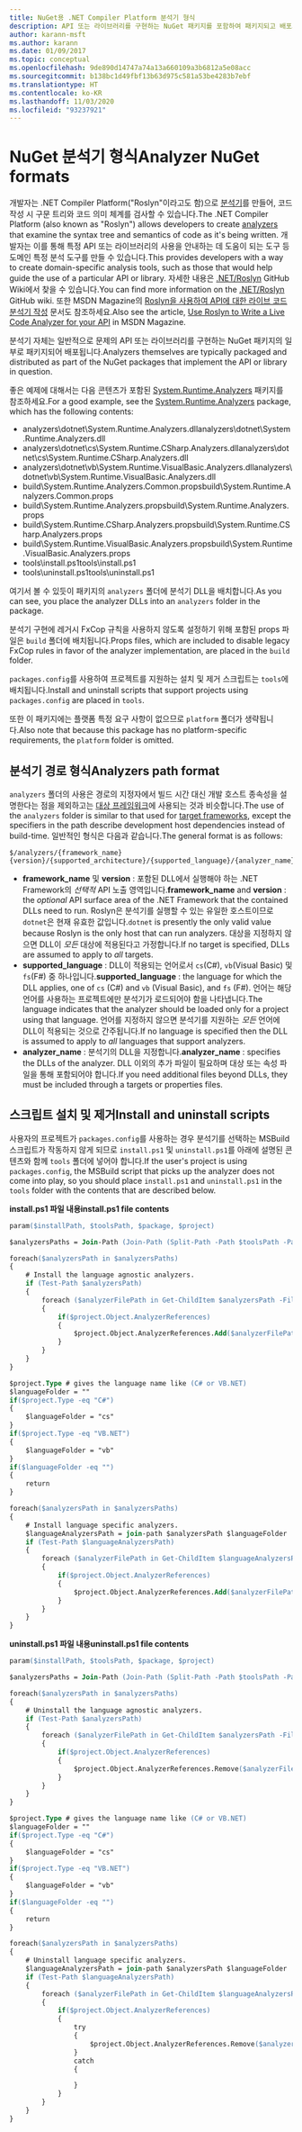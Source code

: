```yaml
---
title: NuGet용 .NET Compiler Platform 분석기 형식
description: API 또는 라이브러리를 구현하는 NuGet 패키지를 포함하여 패키지되고 배포되는 .NET 분석기 규칙입니다.
author: karann-msft
ms.author: karann
ms.date: 01/09/2017
ms.topic: conceptual
ms.openlocfilehash: 9de890d14747a74a13a660109a3b6812a5e08acc
ms.sourcegitcommit: b138bc1d49fbf13b63d975c581a53be4283b7ebf
ms.translationtype: HT
ms.contentlocale: ko-KR
ms.lasthandoff: 11/03/2020
ms.locfileid: "93237921"
---
```

# <a name="analyzer-nuget-formats"></a><span data-ttu-id="b357b-103">NuGet 분석기 형식</span><span class="sxs-lookup"><span data-stu-id="b357b-103">Analyzer NuGet formats</span></span>

<span data-ttu-id="b357b-104">개발자는 .NET Compiler Platform("Roslyn"이라고도 함)으로 [분석기](https://github.com/dotnet/roslyn/wiki/How-To-Write-a-C%23-Analyzer-and-Code-Fix)를 만들어, 코드 작성 시 구문 트리와 코드 의미 체계를 검사할 수 있습니다.</span><span class="sxs-lookup"><span data-stu-id="b357b-104">The .NET Compiler Platform (also known as "Roslyn") allows developers to create [analyzers](https://github.com/dotnet/roslyn/wiki/How-To-Write-a-C%23-Analyzer-and-Code-Fix) that examine the syntax tree and semantics of code as it's being written.</span></span> <span data-ttu-id="b357b-105">개발자는 이를 통해 특정 API 또는 라이브러리의 사용을 안내하는 데 도움이 되는 도구 등 도메인 특정 분석 도구를 만들 수 있습니다.</span><span class="sxs-lookup"><span data-stu-id="b357b-105">This provides developers with a way to create domain-specific analysis tools, such as those that would help guide the use of a particular API or library.</span></span> <span data-ttu-id="b357b-106">자세한 내용은 [.NET/Roslyn](https://github.com/dotnet/roslyn/wiki) GitHub Wiki에서 찾을 수 있습니다.</span><span class="sxs-lookup"><span data-stu-id="b357b-106">You can find more information on the [.NET/Roslyn](https://github.com/dotnet/roslyn/wiki) GitHub wiki.</span></span> <span data-ttu-id="b357b-107">또한 MSDN Magazine의 [Roslyn을 사용하여 API에 대한 라이브 코드 분석기 작성](/archive/msdn-magazine/2014/special-issue/csharp-and-visual-basic-use-roslyn-to-write-a-live-code-analyzer-for-your-api) 문서도 참조하세요.</span><span class="sxs-lookup"><span data-stu-id="b357b-107">Also see the article, [Use Roslyn to Write a Live Code Analyzer for your API](/archive/msdn-magazine/2014/special-issue/csharp-and-visual-basic-use-roslyn-to-write-a-live-code-analyzer-for-your-api) in MSDN Magazine.</span></span>

<span data-ttu-id="b357b-108">분석기 자체는 일반적으로 문제의 API 또는 라이브러리를 구현하는 NuGet 패키지의 일부로 패키지되어 배포됩니다.</span><span class="sxs-lookup"><span data-stu-id="b357b-108">Analyzers themselves are typically packaged and distributed as part of the NuGet packages that implement the API or library in question.</span></span>

<span data-ttu-id="b357b-109">좋은 예제에 대해서는 다음 콘텐츠가 포함된 [System.Runtime.Analyzers](https://www.nuget.org/packages/System.Runtime.Analyzers) 패키지를 참조하세요.</span><span class="sxs-lookup"><span data-stu-id="b357b-109">For a good example, see the [System.Runtime.Analyzers](https://www.nuget.org/packages/System.Runtime.Analyzers) package, which has the following contents:</span></span>

- <span data-ttu-id="b357b-110">analyzers\dotnet\System.Runtime.Analyzers.dll</span><span class="sxs-lookup"><span data-stu-id="b357b-110">analyzers\dotnet\System.Runtime.Analyzers.dll</span></span>
- <span data-ttu-id="b357b-111">analyzers\dotnet\cs\System.Runtime.CSharp.Analyzers.dll</span><span class="sxs-lookup"><span data-stu-id="b357b-111">analyzers\dotnet\cs\System.Runtime.CSharp.Analyzers.dll</span></span>
- <span data-ttu-id="b357b-112">analyzers\dotnet\vb\System.Runtime.VisualBasic.Analyzers.dll</span><span class="sxs-lookup"><span data-stu-id="b357b-112">analyzers\dotnet\vb\System.Runtime.VisualBasic.Analyzers.dll</span></span>
- <span data-ttu-id="b357b-113">build\System.Runtime.Analyzers.Common.props</span><span class="sxs-lookup"><span data-stu-id="b357b-113">build\System.Runtime.Analyzers.Common.props</span></span>
- <span data-ttu-id="b357b-114">build\System.Runtime.Analyzers.props</span><span class="sxs-lookup"><span data-stu-id="b357b-114">build\System.Runtime.Analyzers.props</span></span>
- <span data-ttu-id="b357b-115">build\System.Runtime.CSharp.Analyzers.props</span><span class="sxs-lookup"><span data-stu-id="b357b-115">build\System.Runtime.CSharp.Analyzers.props</span></span>
- <span data-ttu-id="b357b-116">build\System.Runtime.VisualBasic.Analyzers.props</span><span class="sxs-lookup"><span data-stu-id="b357b-116">build\System.Runtime.VisualBasic.Analyzers.props</span></span>
- <span data-ttu-id="b357b-117">tools\install.ps1</span><span class="sxs-lookup"><span data-stu-id="b357b-117">tools\install.ps1</span></span>
- <span data-ttu-id="b357b-118">tools\uninstall.ps1</span><span class="sxs-lookup"><span data-stu-id="b357b-118">tools\uninstall.ps1</span></span>

<span data-ttu-id="b357b-119">여기서 볼 수 있듯이 패키지의 `analyzers` 폴더에 분석기 DLL을 배치합니다.</span><span class="sxs-lookup"><span data-stu-id="b357b-119">As you can see, you place the analyzer DLLs into an `analyzers` folder in the package.</span></span>

<span data-ttu-id="b357b-120">분석기 구현에 레거시 FxCop 규칙을 사용하지 않도록 설정하기 위해 포함된 props 파일은 `build` 폴더에 배치됩니다.</span><span class="sxs-lookup"><span data-stu-id="b357b-120">Props files, which are included to disable legacy FxCop rules in favor of the analyzer implementation, are placed in the `build` folder.</span></span>

<span data-ttu-id="b357b-121">`packages.config`를 사용하여 프로젝트를 지원하는 설치 및 제거 스크립트는 `tools`에 배치됩니다.</span><span class="sxs-lookup"><span data-stu-id="b357b-121">Install and uninstall scripts that support projects using `packages.config` are placed in `tools`.</span></span>

<span data-ttu-id="b357b-122">또한 이 패키지에는 플랫폼 특정 요구 사항이 없으므로 `platform` 폴더가 생략됩니다.</span><span class="sxs-lookup"><span data-stu-id="b357b-122">Also note that because this package has no platform-specific requirements, the `platform` folder is omitted.</span></span>


## <a name="analyzers-path-format"></a><span data-ttu-id="b357b-123">분석기 경로 형식</span><span class="sxs-lookup"><span data-stu-id="b357b-123">Analyzers path format</span></span>

<span data-ttu-id="b357b-124">`analyzers` 폴더의 사용은 경로의 지정자에서 빌드 시간 대신 개발 호스트 종속성을 설명한다는 점을 제외하고는 [대상 프레임워크](../create-packages/supporting-multiple-target-frameworks.md)에 사용되는 것과 비슷합니다.</span><span class="sxs-lookup"><span data-stu-id="b357b-124">The use of the `analyzers` folder is similar to that used for [target frameworks](../create-packages/supporting-multiple-target-frameworks.md), except the specifiers in the path describe development host dependencies instead of build-time.</span></span> <span data-ttu-id="b357b-125">일반적인 형식은 다음과 같습니다.</span><span class="sxs-lookup"><span data-stu-id="b357b-125">The general format is as follows:</span></span>

    $/analyzers/{framework_name}{version}/{supported_architecture}/{supported_language}/{analyzer_name}.dll

- <span data-ttu-id="b357b-126">**framework_name** 및 **version** : 포함된 DLL에서 실행해야 하는 .NET Framework의 *선택적* API 노출 영역입니다.</span><span class="sxs-lookup"><span data-stu-id="b357b-126">**framework_name** and **version** : the *optional* API surface area of the .NET Framework that the contained DLLs need to run.</span></span> <span data-ttu-id="b357b-127">Roslyn은 분석기를 실행할 수 있는 유일한 호스트이므로 `dotnet`은 현재 유효한 값입니다.</span><span class="sxs-lookup"><span data-stu-id="b357b-127">`dotnet` is presently the only valid value because Roslyn is the only host that can run analyzers.</span></span> <span data-ttu-id="b357b-128">대상을 지정하지 않으면 DLL이 *모든* 대상에 적용된다고 가정합니다.</span><span class="sxs-lookup"><span data-stu-id="b357b-128">If no target is specified, DLLs are assumed to apply to *all* targets.</span></span>
- <span data-ttu-id="b357b-129">**supported_language** : DLL이 적용되는 언어로서 `cs`(C#), `vb`(Visual Basic) 및 `fs`(F#) 중 하나입니다.</span><span class="sxs-lookup"><span data-stu-id="b357b-129">**supported_language** : the language for which the DLL applies, one of `cs` (C#) and `vb` (Visual Basic), and `fs` (F#).</span></span> <span data-ttu-id="b357b-130">언어는 해당 언어를 사용하는 프로젝트에만 분석기가 로드되어야 함을 나타냅니다.</span><span class="sxs-lookup"><span data-stu-id="b357b-130">The language indicates that the analyzer should be loaded only for a project using that language.</span></span> <span data-ttu-id="b357b-131">언어를 지정하지 않으면 분석기를 지원하는 *모든* 언어에 DLL이 적용되는 것으로 간주됩니다.</span><span class="sxs-lookup"><span data-stu-id="b357b-131">If no language is specified then the DLL is assumed to apply to *all* languages that support analyzers.</span></span>
- <span data-ttu-id="b357b-132">**analyzer_name** : 분석기의 DLL을 지정합니다.</span><span class="sxs-lookup"><span data-stu-id="b357b-132">**analyzer_name** : specifies the DLLs of the analyzer.</span></span> <span data-ttu-id="b357b-133">DLL 이외의 추가 파일이 필요하며 대상 또는 속성 파일을 통해 포함되어야 합니다.</span><span class="sxs-lookup"><span data-stu-id="b357b-133">If you need additional files beyond DLLs, they must be included through a targets or properties files.</span></span>


## <a name="install-and-uninstall-scripts"></a><span data-ttu-id="b357b-134">스크립트 설치 및 제거</span><span class="sxs-lookup"><span data-stu-id="b357b-134">Install and uninstall scripts</span></span>

<span data-ttu-id="b357b-135">사용자의 프로젝트가 `packages.config`를 사용하는 경우 분석기를 선택하는 MSBuild 스크립트가 작동하지 않게 되므로 `install.ps1` 및 `uninstall.ps1`를 아래에 설명된 콘텐츠와 함께 `tools` 폴더에 넣어야 합니다.</span><span class="sxs-lookup"><span data-stu-id="b357b-135">If the user's project is using `packages.config`, the MSBuild script that picks up the analyzer does not come into play, so you should place `install.ps1` and `uninstall.ps1` in the `tools` folder with the contents that are described below.</span></span>

<span data-ttu-id="b357b-136">**install.ps1 파일 내용**</span><span class="sxs-lookup"><span data-stu-id="b357b-136">**install.ps1 file contents**</span></span>

```ps
param($installPath, $toolsPath, $package, $project)

$analyzersPaths = Join-Path (Join-Path (Split-Path -Path $toolsPath -Parent) "analyzers" ) * -Resolve

foreach($analyzersPath in $analyzersPaths)
{
    # Install the language agnostic analyzers.
    if (Test-Path $analyzersPath)
    {
        foreach ($analyzerFilePath in Get-ChildItem $analyzersPath -Filter *.dll)
        {
            if($project.Object.AnalyzerReferences)
            {
                $project.Object.AnalyzerReferences.Add($analyzerFilePath.FullName)
            }
        }
    }
}

$project.Type # gives the language name like (C# or VB.NET)
$languageFolder = ""
if($project.Type -eq "C#")
{
    $languageFolder = "cs"
}
if($project.Type -eq "VB.NET")
{
    $languageFolder = "vb"
}
if($languageFolder -eq "")
{
    return
}

foreach($analyzersPath in $analyzersPaths)
{
    # Install language specific analyzers.
    $languageAnalyzersPath = join-path $analyzersPath $languageFolder
    if (Test-Path $languageAnalyzersPath)
    {
        foreach ($analyzerFilePath in Get-ChildItem $languageAnalyzersPath -Filter *.dll)
        {
            if($project.Object.AnalyzerReferences)
            {
                $project.Object.AnalyzerReferences.Add($analyzerFilePath.FullName)
            }
        }
    }
}
```


<span data-ttu-id="b357b-137">**uninstall.ps1 파일 내용**</span><span class="sxs-lookup"><span data-stu-id="b357b-137">**uninstall.ps1 file contents**</span></span>

```ps
param($installPath, $toolsPath, $package, $project)

$analyzersPaths = Join-Path (Join-Path (Split-Path -Path $toolsPath -Parent) "analyzers" ) * -Resolve

foreach($analyzersPath in $analyzersPaths)
{
    # Uninstall the language agnostic analyzers.
    if (Test-Path $analyzersPath)
    {
        foreach ($analyzerFilePath in Get-ChildItem $analyzersPath -Filter *.dll)
        {
            if($project.Object.AnalyzerReferences)
            {
                $project.Object.AnalyzerReferences.Remove($analyzerFilePath.FullName)
            }
        }
    }
}

$project.Type # gives the language name like (C# or VB.NET)
$languageFolder = ""
if($project.Type -eq "C#")
{
    $languageFolder = "cs"
}
if($project.Type -eq "VB.NET")
{
    $languageFolder = "vb"
}
if($languageFolder -eq "")
{
    return
}

foreach($analyzersPath in $analyzersPaths)
{
    # Uninstall language specific analyzers.
    $languageAnalyzersPath = join-path $analyzersPath $languageFolder
    if (Test-Path $languageAnalyzersPath)
    {
        foreach ($analyzerFilePath in Get-ChildItem $languageAnalyzersPath -Filter *.dll)
        {
            if($project.Object.AnalyzerReferences)
            {
                try
                {
                    $project.Object.AnalyzerReferences.Remove($analyzerFilePath.FullName)
                }
                catch
                {

                }
            }
        }
    }
}
```